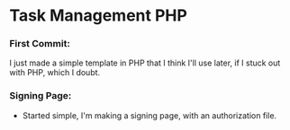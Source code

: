 # Task Management PHP

### First Commit:
I just made a simple template in PHP that I think I'll use later, if I stuck out with PHP, which I doubt.

### Signing Page:
* Started simple, I'm making a signing page, with an authorization file.
